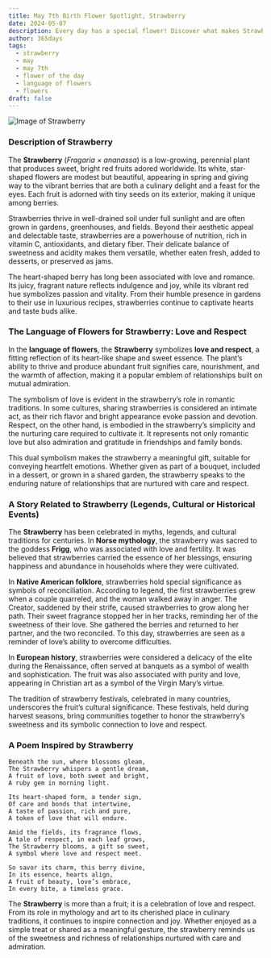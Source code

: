 ```yaml
---
title: May 7th Birth Flower Spotlight, Strawberry
date: 2024-05-07
description: Every day has a special flower! Discover what makes Strawberry unique as today’s birth flower and its symbolic meaning.
author: 365days
tags:
  - strawberry
  - may
  - may 7th
  - flower of the day
  - language of flowers
  - flowers
draft: false
---
```



![Image of Strawberry](https://cdn.pixabay.com/photo/2023/05/21/10/03/flower-8008187_1280.jpg#center)


### Description of Strawberry

The **Strawberry** (_Fragaria × ananassa_) is a low-growing, perennial plant that produces sweet, bright red fruits adored worldwide. Its white, star-shaped flowers are modest but beautiful, appearing in spring and giving way to the vibrant berries that are both a culinary delight and a feast for the eyes. Each fruit is adorned with tiny seeds on its exterior, making it unique among berries.

Strawberries thrive in well-drained soil under full sunlight and are often grown in gardens, greenhouses, and fields. Beyond their aesthetic appeal and delectable taste, strawberries are a powerhouse of nutrition, rich in vitamin C, antioxidants, and dietary fiber. Their delicate balance of sweetness and acidity makes them versatile, whether eaten fresh, added to desserts, or preserved as jams.

The heart-shaped berry has long been associated with love and romance. Its juicy, fragrant nature reflects indulgence and joy, while its vibrant red hue symbolizes passion and vitality. From their humble presence in gardens to their use in luxurious recipes, strawberries continue to captivate hearts and taste buds alike.

### The Language of Flowers for Strawberry: Love and Respect

In the **language of flowers**, the **Strawberry** symbolizes **love and respect**, a fitting reflection of its heart-like shape and sweet essence. The plant’s ability to thrive and produce abundant fruit signifies care, nourishment, and the warmth of affection, making it a popular emblem of relationships built on mutual admiration.

The symbolism of love is evident in the strawberry’s role in romantic traditions. In some cultures, sharing strawberries is considered an intimate act, as their rich flavor and bright appearance evoke passion and devotion. Respect, on the other hand, is embodied in the strawberry’s simplicity and the nurturing care required to cultivate it. It represents not only romantic love but also admiration and gratitude in friendships and family bonds.

This dual symbolism makes the strawberry a meaningful gift, suitable for conveying heartfelt emotions. Whether given as part of a bouquet, included in a dessert, or grown in a shared garden, the strawberry speaks to the enduring nature of relationships that are nurtured with care and respect.

### A Story Related to Strawberry (Legends, Cultural or Historical Events)

The **Strawberry** has been celebrated in myths, legends, and cultural traditions for centuries. In **Norse mythology**, the strawberry was sacred to the goddess **Frigg**, who was associated with love and fertility. It was believed that strawberries carried the essence of her blessings, ensuring happiness and abundance in households where they were cultivated.

In **Native American folklore**, strawberries hold special significance as symbols of reconciliation. According to legend, the first strawberries grew when a couple quarreled, and the woman walked away in anger. The Creator, saddened by their strife, caused strawberries to grow along her path. Their sweet fragrance stopped her in her tracks, reminding her of the sweetness of their love. She gathered the berries and returned to her partner, and the two reconciled. To this day, strawberries are seen as a reminder of love’s ability to overcome difficulties.

In **European history**, strawberries were considered a delicacy of the elite during the Renaissance, often served at banquets as a symbol of wealth and sophistication. The fruit was also associated with purity and love, appearing in Christian art as a symbol of the Virgin Mary’s virtue.

The tradition of strawberry festivals, celebrated in many countries, underscores the fruit’s cultural significance. These festivals, held during harvest seasons, bring communities together to honor the strawberry’s sweetness and its symbolic connection to love and respect.

### A Poem Inspired by Strawberry

```
Beneath the sun, where blossoms gleam,  
The Strawberry whispers a gentle dream,  
A fruit of love, both sweet and bright,  
A ruby gem in morning light.  

Its heart-shaped form, a tender sign,  
Of care and bonds that intertwine,  
A taste of passion, rich and pure,  
A token of love that will endure.  

Amid the fields, its fragrance flows,  
A tale of respect, in each leaf grows,  
The Strawberry blooms, a gift so sweet,  
A symbol where love and respect meet.  

So savor its charm, this berry divine,  
In its essence, hearts align,  
A fruit of beauty, love’s embrace,  
In every bite, a timeless grace.  
```

The **Strawberry** is more than a fruit; it is a celebration of love and respect. From its role in mythology and art to its cherished place in culinary traditions, it continues to inspire connection and joy. Whether enjoyed as a simple treat or shared as a meaningful gesture, the strawberry reminds us of the sweetness and richness of relationships nurtured with care and admiration.

